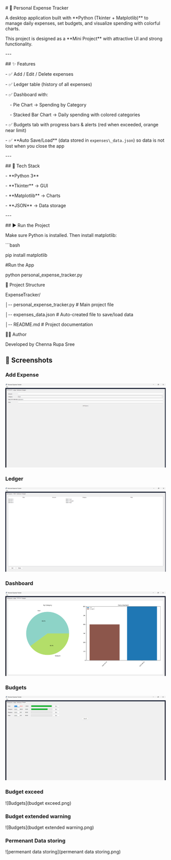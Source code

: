 ﻿\# 🧾 Personal Expense Tracker

A desktop application built with \*\*Python (Tkinter + Matplotlib)\*\* to manage daily expenses, set budgets, and visualize spending with colorful charts.  

This project is designed as a \*\*Mini Project\*\* with attractive UI and strong functionality.

\---

\## ✨ Features

\- ✅ Add / Edit / Delete expenses  

\- ✅ Ledger table (history of all expenses)  

\- ✅ Dashboard with:

`  `- Pie Chart → Spending by Category  

`  `- Stacked Bar Chart → Daily spending with colored categories  

\- ✅ Budgets tab with progress bars & alerts (red when exceeded, orange near limit)  

\- ✅ \*\*Auto Save/Load\*\* (data stored in `expenses\_data.json`) so data is not lost when you close the app  

\---

\## 🚀 Tech Stack

\- \*\*Python 3\*\*  

\- \*\*Tkinter\*\* → GUI  

\- \*\*Matplotlib\*\* → Charts  

\- \*\*JSON\*\* → Data storage  

\---

\## ▶️ Run the Project

Make sure Python is installed. Then install matplotlib:

\```bash

pip install matplotlib

#Run the App

python personal\_expense\_tracker.py

📂 Project Structure

ExpenseTracker/

│-- personal\_expense\_tracker.py   # Main project file

│-- expenses\_data.json            # Auto-created file to save/load data

│-- README.md                     # Project documentation


👩‍💻 Author

Developed by Chenna Rupa Sree


## 📸 Screenshots

### Add Expense
![Add Expense](addExpense.png)

### Ledger
![Ledger](ledger.png)

### Dashboard
![Dashboard](dashboard.png)

### Budgets
![Budgets](budgets.png)

### Budget exceed
![Budgets](budget exceed.png)

### Budget extended warning
![Budgets](budget extended warning.png)

### Permenant Data storing
![permenant data storing](permenant data storing.png)